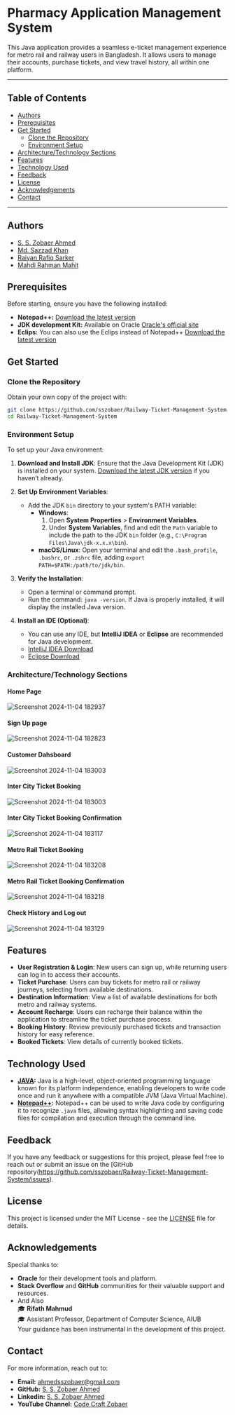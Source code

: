 # Pharmacy Application Management System

This Java application provides a seamless e-ticket management experience for metro rail and railway users in Bangladesh. It allows users to manage their accounts, purchase tickets, and view travel history, all within one platform.

---
## Table of Contents
- [Authors](#authors)
- [Prerequisites](#prerequisites)
- [Get Started](#get-started)
  - [Clone the Repository](#clone-the-repository)
  - [Environment Setup](#environment-setup)
- [Architecture/Technology Sections](#architecturetechnology-sections)
- [Features](#features)
- [Technology Used](#technology-used)
- [Feedback](#feedback)
- [License](#license)
- [Acknowledgements](#acknowledgements)
- [Contact](#contact)

---
## Authors

- [S. S. Zobaer Ahmed](https://www.github.com/sszobaer)
- [Md. Sazzad Khan](https://www.linkedin.com/in/md-sazzad-khan-78083a257/)
- [Raiyan Rafiq Sarker](https://github.com/RaiyanRafiqSarker)
- [Mahdi Rahman Mahit]()

## Prerequisites

Before starting, ensure you have the following installed:
- **Notepad++:** [Download the latest version](https://notepad-plus-plus.org/downloads/)
- **JDK development Kit:** Available on Oracle [Oracle's official site](https://www.oracle.com/java/technologies/downloads/)
- **Eclips:** You can also use the Eclips instead of Notepad++ [Download the latest version](https://www.eclipse.org/downloads/)

## Get Started

### Clone the Repository

Obtain your own copy of the project with:
    
```bash
git clone https://github.com/sszobaer/Railway-Ticket-Management-System.git
cd Railway-Ticket-Management-System
```

### Environment Setup
To set up your Java environment:

1. **Download and Install JDK**: Ensure that the Java Development Kit (JDK) is installed on your system. [Download the latest JDK version](https://www.oracle.com/java/technologies/javase-downloads.html) if you haven’t already.

2. **Set Up Environment Variables**:
   - Add the JDK `bin` directory to your system's PATH variable:
     - **Windows**: 
       1. Open **System Properties** > **Environment Variables**.
       2. Under **System Variables**, find and edit the `Path` variable to include the path to the JDK `bin` folder (e.g., `C:\Program Files\Java\jdk-x.x.x\bin`).
     - **macOS/Linux**: Open your terminal and edit the `.bash_profile`, `.bashrc`, or `.zshrc` file, adding `export PATH=$PATH:/path/to/jdk/bin`.

3. **Verify the Installation**:
   - Open a terminal or command prompt.
   - Run the command: `java -version`. If Java is properly installed, it will display the installed Java version.

4. **Install an IDE (Optional)**: 
   - You can use any IDE, but **IntelliJ IDEA** or **Eclipse** are recommended for Java development.
   - [IntelliJ IDEA Download](https://www.jetbrains.com/idea/download/)
   - [Eclipse Download](https://www.eclipse.org/downloads/)

### Architecture/Technology Sections
  
<h4>Home Page</h4>  

![Screenshot 2024-11-04 182937](https://github.com/user-attachments/assets/d22a39dc-787c-444c-9244-48b04964d48d)

<h4>Sign Up page</h4>

![Screenshot 2024-11-04 182823](https://github.com/user-attachments/assets/71ace0dc-fa5b-4feb-a515-24a8d4164be8)

<h4>Customer Dahsboard</h4>

![Screenshot 2024-11-04 183003](https://github.com/user-attachments/assets/573321a8-1937-4e8c-9786-c26c0865b873)

<h4>Inter City Ticket Booking</h4>

![Screenshot 2024-11-04 183003](https://github.com/user-attachments/assets/55d9fd16-b3c3-4195-bf6d-2dc369e77b7c)

<h4>Inter City Ticket Booking Confirmation</h4>

![Screenshot 2024-11-04 183117](https://github.com/user-attachments/assets/074e3a56-0daa-4a5e-b836-cce04de97d02)

<h4>Metro Rail Ticket Booking </h4>

![Screenshot 2024-11-04 183208](https://github.com/user-attachments/assets/799bf4ef-7a50-41db-8a7e-e370c95be71a)

<h4>Metro Rail Ticket Booking Confirmation</h4>

![Screenshot 2024-11-04 183218](https://github.com/user-attachments/assets/f9e220c4-d0c1-4724-a93a-aedfc2c7f21f)

<h4>Check History and Log out </h4>

![Screenshot 2024-11-04 183129](https://github.com/user-attachments/assets/ea9ea827-1ff0-4733-9b96-f528d370cfff)


## Features
- **User Registration & Login**: New users can sign up, while returning users can log in to access their accounts.
- **Ticket Purchase**: Users can buy tickets for metro rail or railway journeys, selecting from available destinations.
- **Destination Information**: View a list of available destinations for both metro and railway systems.
- **Account Recharge**: Users can recharge their balance within the application to streamline the ticket purchase process.
- **Booking History**: Review previously purchased tickets and transaction history for easy reference.
- **Booked Tickets**: View details of currently booked tickets.

## Technology Used
- **[JAVA](https://dev.java/learn/getting-started/):** Java is a high-level, object-oriented programming language known for its platform independence, enabling developers to write code once and run it anywhere with a compatible JVM (Java Virtual Machine).
- **[Notepad++](https://notepad-plus-plus.org/downloads/):** Notepad++ can be used to write Java code by configuring it to recognize `.java` files, allowing syntax highlighting and saving code files for compilation and execution through the command line.

## Feedback

If you have any feedback or suggestions for this project, please feel free to reach out or submit an issue on the [GitHub repository(https://github.com/sszobaer/Railway-Ticket-Management-System/issues).

## License

This project is licensed under the MIT License - see the [LICENSE](LICENSE) file for details.

## Acknowledgements

Special thanks to:
- **Oracle** for their development tools and platform.
- **Stack Overflow** and **GitHub** communities for their valuable support and resources.
- And Also <br>
🎓 **Rifath Mahmud**  <br>
🎓 Assistant Professor, Department of Computer Science, AIUB <br>
Your guidance has been instrumental in the development of this project.


## Contact

For more information, reach out to:

- **Email:** [ahmedsszobaer@gmail.com](mailto:ahmedsszobaer@gmail.com)
- **GitHub:** [S. S. Zobaer Ahmed](https://www.github.com/sszobaer)
- **Linkedin:** [S. S. Zobaer Ahmed](https://www.linkedin.com/in/s-s-zobaer-ahmed-209bab296?utm_source=share&utm_campaign=share_via&utm_content=profile&utm_medium=android_app)
- **YouTube Channel:** [Code Craft Zobaer](https://www.youtube.com/@CodeCraftZobaer)
